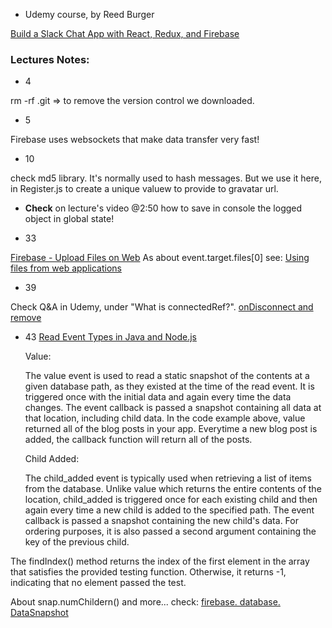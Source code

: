 - Udemy course, by Reed Burger

 [Build a Slack Chat App with React, Redux, and Firebase](https://www.udemy.com/course/build-a-slack-chat-app-with-react-redux-and-firebase/)

### Lectures Notes:

- 4

 rm -rf .git => to remove the version control we downloaded.

- 5

 Firebase uses websockets that make data transfer very fast!

- 10

 check md5 library. It's normally used to hash messages. But we use it here, in Register.js to create a unique valuew to provide to gravatar url.

- **Check** on lecture's video @2:50 how to save in console the logged object in global state!

- 33

 [Firebase - Upload Files on Web](https://firebase.google.com/docs/storage/web/upload-files)
 As about event.target.files[0] see: [Using files from web applications](https://developer.mozilla.org/en-US/docs/Web/API/File/Using_files_from_web_applications)

- 39

 Check Q&A in Udemy, under "What is connectedRef?".
 [onDisconnect and remove](https://firebase.google.com/docs/reference/js/firebase.database.OnDisconnect#remove)

- 43
 [Read Event Types in Java and Node.js](https://firebase.google.com/docs/database/admin/retrieve-data)

    Value:

    The value event is used to read a static snapshot of the contents at a given database path, as they existed at the time of the read event. It is triggered once with the initial data and again every time the data changes. The event callback is passed a snapshot containing all data at that location, including child data. In the code example above, value returned all of the blog posts in your app. Everytime a new blog post is added, the callback function will return all of the posts.

    Child Added:

    The child_added event is typically used when retrieving a list of items from the database. Unlike value which returns the entire contents of the location, child_added is triggered once for each existing child and then again every time a new child is added to the specified path. The event callback is passed a snapshot containing the new child's data. For ordering purposes, it is also passed a second argument containing the key of the previous child.

 The findIndex() method returns the index of the first element in the array that satisfies the provided testing function. Otherwise, it returns -1, indicating that no element passed the test.

 About snap.numChildern() and more... check: [firebase. database. DataSnapshot](https://firebase.google.com/docs/reference/js/firebase.database.DataSnapshot#numchildren) 